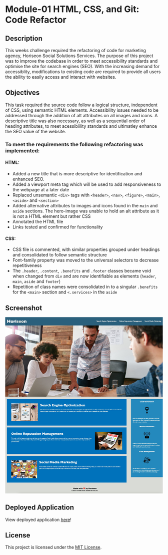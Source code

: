 # Module-01 HTML, CSS, and Git: Code Refactor

## Description
This weeks challenge required the refactoring of code for marketing agency, Horiseon Social Solutions Services. The purpose of this project was to improve the codebase in order to meet accessibility standards and optimise the site for search engines (SEO). With the increasing demand for accessiblity, modifications to existing code are required to provide all users the ability to easily access and interact with websites.

## Objectives
This task required the source code follow a logical structure, independent of CSS, using semantic HTML elements. Accessibility issues needed to be addressed through the addition of alt attributes on all images and icons. A descriptive title was also necessary, as well as a sequential order of heading attributes, to meet acessibiility standards and ultimatley enhance the SEO value of the website.

### To meet the requirements the following refactoring was implemented:

#### HTML:
- Added a new title that is more descriptive for identification and enhanced SEO. 
- Added a viewport meta tag which will be used to add responsiveness to the webpage at a later date
- Replaced unsemantic `<div>` tags with `<header>`, `<nav>`, `<figure>`, `<main>`, `<aside>` and `<section>`
- Added alternative attributes to images and icons found in the `main` and `aside` sections. The hero-image was unable to hold an alt attribute as it is not a HTML element but rather CSS
- Annotated the HTML file
- Links tested and confirmed for functionality

#### CSS:
- CSS file is commented, with similar properties grouped under headings and consolidated to follow semantic structure
- Font-family property was moved to the universal selectors to decrease repetitiveness
- The `.header`, `.content`, `.benefits` and `.footer` classes became void when changed from `div` and are now identifiable as elements (`header`, `main`, `aside` and `footer`)
- Repetition of class names were consolidated in to a singular `.benefits` for the `<main>` section and `<.services>` in the `aside`

## Screenshot

![screenshot of webpage](assets/images/screenshot.jpeg)


## Deployed Application

View deployed application [here](https://jayabaldwin.github.io/module-01-challenge/index.html)!

## License

This project is licensed under the [MIT License](https://github.com/jayabaldwin/module-01-challenge/blob/main/LICENSE).